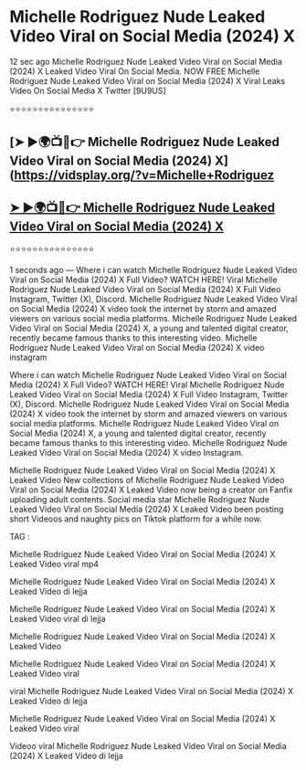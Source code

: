 ﻿# Michelle Rodriguez Nude Leaked Video Viral on Social Media (2024) X



12 sec ago Michelle Rodriguez Nude Leaked Video Viral on Social Media (2024) X Leaked Video Viral On Social Media. NOW FREE Michelle Rodriguez Nude Leaked Video Viral on Social Media (2024) X Viral Leaks Video On Social Media X Twitter [9U9US]

⭐⭐⭐⭐⭐⭐⭐⭐⭐⭐⭐⭐⭐⭐⭐

## [➤ ►🌍📺📱👉 Michelle Rodriguez Nude Leaked Video Viral on Social Media (2024) X](https://vidsplay.org/?v=Michelle+Rodriguez

## [➤ ►🌍📺📱👉 Michelle Rodriguez Nude Leaked Video Viral on Social Media (2024) X](https://vidsplay.org/?v=Michelle+Rodriguez)


⭐⭐⭐⭐⭐⭐⭐⭐⭐⭐⭐⭐⭐⭐⭐



1 seconds ago — Where i can watch Michelle Rodriguez Nude Leaked Video Viral on Social Media (2024) X Full Video? WATCH HERE! Viral Michelle Rodriguez Nude Leaked Video Viral on Social Media (2024) X Full Video Instagram, Twitter (X), Discord. Michelle Rodriguez Nude Leaked Video Viral on Social Media (2024) X video took the internet by storm and amazed viewers on various social media platforms. Michelle Rodriguez Nude Leaked Video Viral on Social Media (2024) X, a young and talented digital creator, recently became famous thanks to this interesting video. Michelle Rodriguez Nude Leaked Video Viral on Social Media (2024) X video instagram

Where i can watch Michelle Rodriguez Nude Leaked Video Viral on Social Media (2024) X Full Video? WATCH HERE! Viral Michelle Rodriguez Nude Leaked Video Viral on Social Media (2024) X Full Video Instagram, Twitter (X), Discord. Michelle Rodriguez Nude Leaked Video Viral on Social Media (2024) X video took the internet by storm and amazed viewers on various social media platforms. Michelle Rodriguez Nude Leaked Video Viral on Social Media (2024) X, a young and talented digital creator, recently became famous thanks to this interesting video. Michelle Rodriguez Nude Leaked Video Viral on Social Media (2024) X video Instagram.

Michelle Rodriguez Nude Leaked Video Viral on Social Media (2024) X Leaked Video New collections of Michelle Rodriguez Nude Leaked Video Viral on Social Media (2024) X Leaked Video now being a creator on Fanfix uploading adult contents. Social media star Michelle Rodriguez Nude Leaked Video Viral on Social Media (2024) X Leaked Video been posting short Videoos and naughty pics on Tiktok platform for a while now.

TAG :

 

Michelle Rodriguez Nude Leaked Video Viral on Social Media (2024) X Leaked Video viral mp4

 

Michelle Rodriguez Nude Leaked Video Viral on Social Media (2024) X Leaked Video di lejja

 

Michelle Rodriguez Nude Leaked Video Viral on Social Media (2024) X Leaked Video viral di lejja

 

Michelle Rodriguez Nude Leaked Video Viral on Social Media (2024) X Leaked Video

 

Michelle Rodriguez Nude Leaked Video Viral on Social Media (2024) X Leaked Video viral

 

viral Michelle Rodriguez Nude Leaked Video Viral on Social Media (2024) X Leaked Video di lejja

 

Michelle Rodriguez Nude Leaked Video Viral on Social Media (2024) X Leaked Video viral

 

Videoo viral Michelle Rodriguez Nude Leaked Video Viral on Social Media (2024) X Leaked Video di lejja